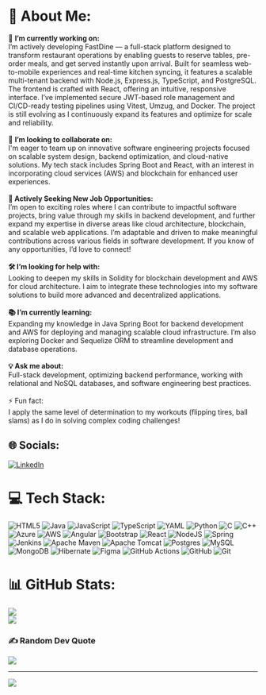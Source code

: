 # 💫 About Me:
🚀 **I’m currently working on:** <br>I’m actively developing FastDine — a full-stack platform designed to transform restaurant operations by enabling guests to reserve tables, pre-order meals, and get served instantly upon arrival. Built for seamless web-to-mobile experiences and real-time kitchen syncing, it features a scalable multi-tenant backend with Node.js, Express.js, TypeScript, and PostgreSQL.<br>
The frontend is crafted with React, offering an intuitive, responsive interface. I’ve implemented secure JWT-based role management and CI/CD-ready testing pipelines using Vitest, Umzug, and Docker. The project is still evolving as I continuously expand its features and optimize for scale and reliability.<br><br>🤝 **I’m looking to collaborate on:** <br>I'm eager to team up on innovative software engineering projects focused on scalable system design, backend optimization, and cloud-native solutions. My tech stack includes Spring Boot and React, with an interest in incorporating cloud services (AWS) and blockchain for enhanced user experiences.<br><br> **💼 Actively Seeking New Job Opportunities:** <br>I’m open to exciting roles where I can contribute to impactful software projects, bring value through my skills in backend development, and further expand my expertise in diverse areas like cloud architecture, blockchain, and scalable web applications. I’m adaptable and driven to make meaningful contributions across various fields in software development. If you know of any opportunities, I’d love to connect!<br><br> **🛠️ I’m looking for help with:** <br>Looking to deepen my skills in Solidity for blockchain development and AWS for cloud architecture. I aim to integrate these technologies into my software solutions to build more advanced and decentralized applications.<br><br> **📚 I’m currently learning:** <br>Expanding my knowledge in Java Spring Boot for backend development and AWS for deploying and managing scalable cloud infrastructure. I’m also exploring Docker and Sequelize ORM to streamline development and database operations.<br><br> **💡 Ask me about:** <br>Full-stack development, optimizing backend performance, working with relational and NoSQL databases, and software engineering best practices.<br><br>⚡ Fun fact:<br>I apply the same level of determination to my workouts (flipping tires, ball slams) as I do in solving complex coding challenges!


## 🌐 Socials:
[![LinkedIn](https://img.shields.io/badge/LinkedIn-%230077B5.svg?logo=linkedin&logoColor=white)](https://linkedin.com/in/kareemabdose) 

# 💻 Tech Stack:
![HTML5](https://img.shields.io/badge/html5-%23E34F26.svg?style=for-the-badge&logo=html5&logoColor=white) ![Java](https://img.shields.io/badge/java-%23ED8B00.svg?style=for-the-badge&logo=openjdk&logoColor=white) ![JavaScript](https://img.shields.io/badge/javascript-%23323330.svg?style=for-the-badge&logo=javascript&logoColor=%23F7DF1E) ![TypeScript](https://img.shields.io/badge/typescript-%23007ACC.svg?style=for-the-badge&logo=typescript&logoColor=white) ![YAML](https://img.shields.io/badge/yaml-%23ffffff.svg?style=for-the-badge&logo=yaml&logoColor=151515) ![Python](https://img.shields.io/badge/python-3670A0?style=for-the-badge&logo=python&logoColor=ffdd54) ![C](https://img.shields.io/badge/c-%2300599C.svg?style=for-the-badge&logo=c&logoColor=white) ![C++](https://img.shields.io/badge/c++-%2300599C.svg?style=for-the-badge&logo=c%2B%2B&logoColor=white) ![Azure](https://img.shields.io/badge/azure-%230072C6.svg?style=for-the-badge&logo=microsoftazure&logoColor=white) ![AWS](https://img.shields.io/badge/AWS-%23FF9900.svg?style=for-the-badge&logo=amazon-aws&logoColor=white) ![Angular](https://img.shields.io/badge/angular-%23DD0031.svg?style=for-the-badge&logo=angular&logoColor=white) ![Bootstrap](https://img.shields.io/badge/bootstrap-%238511FA.svg?style=for-the-badge&logo=bootstrap&logoColor=white) ![React](https://img.shields.io/badge/react-%2320232a.svg?style=for-the-badge&logo=react&logoColor=%2361DAFB) ![NodeJS](https://img.shields.io/badge/node.js-6DA55F?style=for-the-badge&logo=node.js&logoColor=white) ![Spring](https://img.shields.io/badge/spring-%236DB33F.svg?style=for-the-badge&logo=spring&logoColor=white) ![Jenkins](https://img.shields.io/badge/jenkins-%232C5263.svg?style=for-the-badge&logo=jenkins&logoColor=white) ![Apache Maven](https://img.shields.io/badge/Apache%20Maven-C71A36?style=for-the-badge&logo=Apache%20Maven&logoColor=white) ![Apache Tomcat](https://img.shields.io/badge/apache%20tomcat-%23F8DC75.svg?style=for-the-badge&logo=apache-tomcat&logoColor=black) ![Postgres](https://img.shields.io/badge/postgres-%23316192.svg?style=for-the-badge&logo=postgresql&logoColor=white) ![MySQL](https://img.shields.io/badge/mysql-4479A1.svg?style=for-the-badge&logo=mysql&logoColor=white) ![MongoDB](https://img.shields.io/badge/MongoDB-%234ea94b.svg?style=for-the-badge&logo=mongodb&logoColor=white) ![Hibernate](https://img.shields.io/badge/Hibernate-59666C?style=for-the-badge&logo=Hibernate&logoColor=white) ![Figma](https://img.shields.io/badge/figma-%23F24E1E.svg?style=for-the-badge&logo=figma&logoColor=white) ![GitHub Actions](https://img.shields.io/badge/github%20actions-%232671E5.svg?style=for-the-badge&logo=githubactions&logoColor=white) ![GitHub](https://img.shields.io/badge/github-%23121011.svg?style=for-the-badge&logo=github&logoColor=white) ![Git](https://img.shields.io/badge/git-%23F05033.svg?style=for-the-badge&logo=git&logoColor=white)
# 📊 GitHub Stats:
![](https://github-readme-streak-stats.herokuapp.com/?user=kareemabdose&theme=dark&hide_border=false)<br/>
![](https://github-readme-stats.vercel.app/api/top-langs/?username=kareemabdose&theme=dark&hide_border=false&include_all_commits=true&count_private=false&layout=compact)

### ✍️ Random Dev Quote
![](https://quotes-github-readme.vercel.app/api?type=horizontal&theme=radical)

---
[![](https://visitcount.itsvg.in/api?id=kareemabdose&icon=0&color=0)](https://visitcount.itsvg.in)

<!-- Proudly created with GPRM ( https://gprm.itsvg.in ) -->
